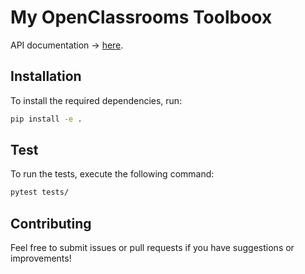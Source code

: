 # My OpenClassrooms Toolboox

API documentation → [here](https://toopy.gitlab.io/oc-toolbox/reference/).

## Installation

To install the required dependencies, run:

```bash
pip install -e .
```

## Test

To run the tests, execute the following command:

```bash
pytest tests/
```

## Contributing

Feel free to submit issues or pull requests if you have suggestions or improvements!
